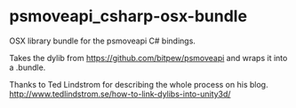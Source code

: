 psmoveapi_csharp-osx-bundle
===========================

OSX library bundle for the psmoveapi C# bindings.

Takes the dylib from https://github.com/bitpew/psmoveapi and wraps it into a .bundle.

Thanks to Ted Lindstrom for describing the whole process on his blog.
http://www.tedlindstrom.se/how-to-link-dylibs-into-unity3d/

